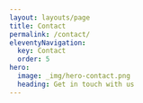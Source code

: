 ```yaml
---
layout: layouts/page
title: Contact
permalink: /contact/
eleventyNavigation:
  key: Contact
  order: 5
hero:
  image: _img/hero-contact.png
  heading: Get in touch with us
---
```

